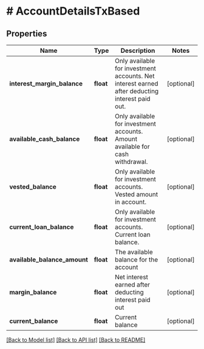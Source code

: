 # # AccountDetailsTxBased

## Properties

Name | Type | Description | Notes
------------ | ------------- | ------------- | -------------
**interest_margin_balance** | **float** | Only available for investment accounts. Net interest earned after deducting interest paid out. | [optional]
**available_cash_balance** | **float** | Only available for investment accounts. Amount available for cash withdrawal. | [optional]
**vested_balance** | **float** | Only available for investment accounts. Vested amount in account. | [optional]
**current_loan_balance** | **float** | Only available for investment accounts. Current loan balance. | [optional]
**available_balance_amount** | **float** | The available balance for the account | [optional]
**margin_balance** | **float** | Net interest earned after deducting interest paid out | [optional]
**current_balance** | **float** | Current balance | [optional]

[[Back to Model list]](../../README.md#models) [[Back to API list]](../../README.md#endpoints) [[Back to README]](../../README.md)
